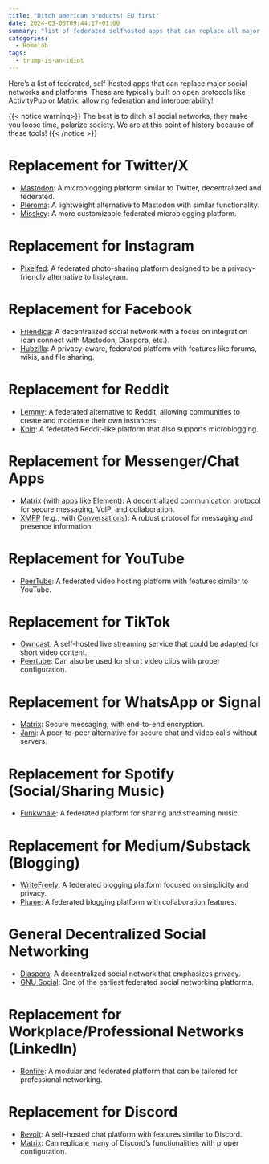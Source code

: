 ```yaml
---
title: "Ditch american products! EU first"
date: 2024-03-05T09:44:17+01:00
summary: "list of federated selfhosted apps that can replace all major social network like x, Instagram, Facebook, reddit, messenger and other"
categories:
  - Homelab
tags:
  - trump-is-an-idiot
---
```

Here’s a list of federated, self-hosted apps that can replace major social networks and platforms. These are typically built on open protocols like ActivityPub or Matrix, allowing federation and interoperability!

{{< notice warning>}}
The best is to ditch all social networks, they make you loose time, polarize society. We are at this point of history because of these tools!
{{< /notice >}}

# Replacement for Twitter/X  
- [Mastodon](https://joinmastodon.org): A microblogging platform similar to Twitter, decentralized and federated.  
- [Pleroma](https://pleroma.social/): A lightweight alternative to Mastodon with similar functionality.  
- [Misskey](https://misskey-hub.net/en/): A more customizable federated microblogging platform.  

# Replacement for Instagram  
- [Pixelfed](https://pixelfed.org): A federated photo-sharing platform designed to be a privacy-friendly alternative to Instagram.  

# Replacement for Facebook  
- [Friendica](https://friendi.ca/): A decentralized social network with a focus on integration (can connect with Mastodon, Diaspora, etc.).  
- [Hubzilla](https://hubzilla.org/): A privacy-aware, federated platform with features like forums, wikis, and file sharing.  

# Replacement for Reddit  
- [Lemmy](https://join-lemmy.org): A federated alternative to Reddit, allowing communities to create and moderate their own instances.  
- [Kbin](https://kbin.pub/): A federated Reddit-like platform that also supports microblogging.  

# Replacement for Messenger/Chat Apps  
- [Matrix](https://matrix.org/) (with apps like [Element](https://element.io/)): A decentralized communication protocol for secure messaging, VoIP, and collaboration.  
- [XMPP](https://xmpp.org) (e.g., with [Conversations](https://conversations.im/)): A robust protocol for messaging and presence information.  

# Replacement for YouTube  
- [PeerTube](https://joinpeertube.org/): A federated video hosting platform with features similar to YouTube.  

# Replacement for TikTok  
- [Owncast](https://owncast.online/): A self-hosted live streaming service that could be adapted for short video content.  
- [Peertube](https://joinpeertube.org/): Can also be used for short video clips with proper configuration.  

# Replacement for WhatsApp or Signal  
- [Matrix](https://matrix.org/): Secure messaging, with end-to-end encryption.  
- [Jami](https://jami.net/): A peer-to-peer alternative for secure chat and video calls without servers.  

# Replacement for Spotify (Social/Sharing Music)  
- [Funkwhale](https://funkwhale.audio/): A federated platform for sharing and streaming music.  

# Replacement for Medium/Substack (Blogging)  
- [WriteFreely](https://writefreely.org/): A federated blogging platform focused on simplicity and privacy.  
- [Plume](https://joinplume.org/): A federated blogging platform with collaboration features.  

# General Decentralized Social Networking  
- [Diaspora](https://diasporafoundation.org/): A decentralized social network that emphasizes privacy.  
- [GNU Social](https://gnu.io/social/): One of the earliest federated social networking platforms.  

# Replacement for Workplace/Professional Networks (LinkedIn)  
- [Bonfire](https://bonfirenetworks.org/): A modular and federated platform that can be tailored for professional networking.  

# Replacement for Discord  
- [Revolt](https://revolt.chat/): A self-hosted chat platform with features similar to Discord.  
- [Matrix](https://matrix.org/): Can replicate many of Discord’s functionalities with proper configuration.